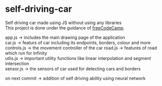 # self-driving-car
Self driving car made using JS without using any libraries<br>
This project is done under the guidance of [freeCodeCamp](https://www.youtube.com/watch?v=Rs_rAxEsAvI&t=5037s).<br> 


app.js -> includes the main drawing page of the application<br>
car.js -> featurs of car including its endpoints, borders, colour and more<br>
controls.js -> the movement controller of the car
road.js -> features of road which run for infinity<br>
utlis.js -> important utility functions like linear interpolation and segment intersection<br>
sensor.js -> the sensors of car used for detecting cars and borders<br>

on next commit -> addition of self driving ability using neural network
